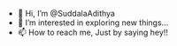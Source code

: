 - 👋 Hi, I’m @SuddalaAdithya
- 👀 I’m interested in exploring new things... 
- 📫 How to reach me, Just by saying hey!!

<!---
SuddalaAdithya/SuddalaAdithya is a ✨ special ✨ repository because its `README.md` (this file) appears on your GitHub profile.
You can click the Preview link to take a look at your changes.
--->
